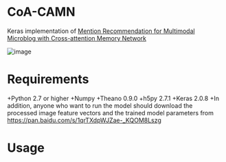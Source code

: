 # CoA-CAMN
Keras implementation of [Mention Recommendation for Multimodal Microblog with Cross-attention Memory Network](http://jkx.fudan.edu.cn/~qzhang/paper/sigir2018.pdf)
   
   
![image](https://github.com/ecnucsmark/CoA-CAMN/raw/master/img/model.jpg)
   
# Requirements
+Python 2.7 or higher
+Numpy
+Theano 0.9.0
+h5py 2.7.1
+Keras 2.0.8
+In addition, anyone who want to run the model should download the processed image feature vectors and the trained model parameters from https://pan.baidu.com/s/1qrTXdpWJZae-_KQOM8Lszg

# Usage

